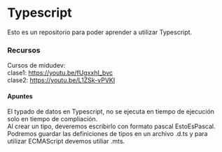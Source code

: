 # Typescript
Esto es un repositorio para poder aprender a utilizar Typescript.

### Recursos
Cursos de midudev:  
clase1: https://youtu.be/fUgxxhI_bvc  
clase2: https://youtu.be/L1ZSk-vPVKI  

#### Apuntes
El typado de datos en Typescript, no se ejecuta en tiempo de ejecución solo en tiempo de compliación.  
Al crear un tipo, deveremos escribirlo con formato pascal EstoEsPascal.  
Podremos guardar las definiciones de tipos en un archivo .d.ts y para utilizar ECMAScript devemos utiliar .mts.
